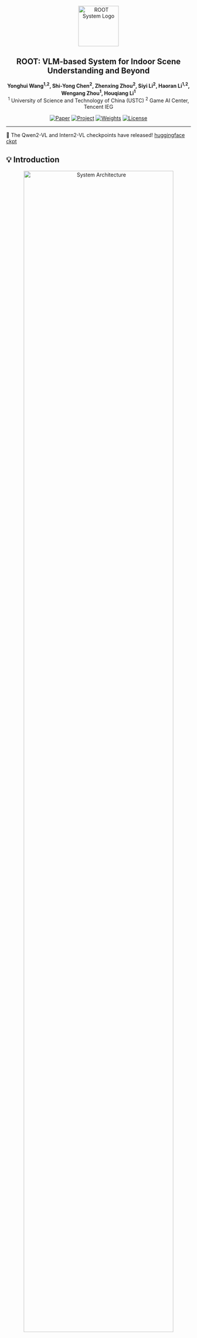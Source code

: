 <div align="center">
  <br>
  <img src="asset/icon6_2.png" height="110px" alt="ROOT System Logo">
  <br>
  <h2>ROOT: VLM-based System for Indoor Scene Understanding and Beyond</h2>
</div>

<div align="center">

**Yonghui Wang<sup>1,2</sup>, Shi-Yong Chen<sup>2</sup>, Zhenxing Zhou<sup>2</sup>, Siyi Li<sup>2</sup>, Haoran Li<sup>1,2</sup>, Wengang Zhou<sup>1</sup>, Houqiang Li<sup>1</sup>**  
<sup>1</sup> University of Science and Technology of China (USTC)  <sup>2</sup> Game AI Center, Tencent IEG  

[![Paper](http://img.shields.io/badge/Paper-arXiv:2411.15714-b31b1b?style=flat&logo=arxiv)](https://arxiv.org/abs/2411.15714) [![Project](http://img.shields.io/badge/Project-Website-4B9CD3?style=flat&logo=googlechrome&logoColor=white)](https://harrytea.github.io/ROOT/) [![Weights](http://img.shields.io/badge/Weights-HuggingFace-4f46e5?style=flat&logo=huggingface&logoColor=white)](https://huggingface.co/harrytea/ROOT) [![License](http://img.shields.io/badge/License-MIT-green?style=flat)](./LICENSE)

</div>

---

🎉 The Qwen2-VL and Intern2-VL checkpoints have released! [huggingface ckpt](https://huggingface.co/harrytea/ROOT)

## 💡 Introduction

<div align="center">
  <img src="asset/arch.jpg" alt="System Architecture" width="90%">
</div>

**ROOT** is a **Vision-Language Model (VLM)**-based system for **indoor scene understanding**.  
It combines **GPT-4V** with vision models to detect objects, extract spatial metadata, and generate hierarchical scene graphs, which handle relationships using support, contain, hang and attach.

<div align="center">
  <img src="asset/example.png" alt="Hierarchical scene graph" width="90%">
</div>

---

## 🔍 Features

- **Object Perception**: Detects indoor objects using GPT-4V.
- **Indoor Scene Parsing**: Extracts object bounding boxes, masks, etc.
- **Hierarchical Scene Graphs**: Captures spatial relationships such as support, contain, hang, and attach.
- **Distance Estimation**: Estimates distances between objects.
- **Extensibility**: Supports downstream tasks like 3D scene generation and scene-based Q&A.


---

## 🚀 Quickstart

1. Download the [depth_anything_metric_depth_indoor.pt](https://huggingface.co/spaces/LiheYoung/Depth-Anything/blob/main/checkpoints_metric_depth/depth_anything_metric_depth_indoor.pt) and place it in the `foundation/Depth_Anything` directory.  

2. Download the Qwen2-VL Model from Our [huggingface](https://huggingface.co/harrytea/ROOT) and put it in `ckpts/Qwen2-VL-7B-FULL-full`. Additionally, you need to download the [Qwen2.5](https://huggingface.co/Qwen/Qwen2.5-3B-Instruct) model and put it in `ckpts/Qwen2.5-3B-Instruct`

3. Add the Azure OpenAI token to the environment variable OPENAI_API_KEY, and uncomment line 28 of `api/gpt4v_azure.py` and comment out line 29. Alternatively, you can directly add your api_key to the token parameter in line 24 of `api/gpt4v_azure.py`

4. **Run the System**  
   ```bash
   # Run with main script
   python main.py

   # Run with demo app
   python app.py
   ```

---

## 🔧 Finetuning

Learn how to finetune your own SceneVLM for custom indoor environments, using Qwen2-VL as an example，you can download our [ckpt](https://huggingface.co/harrytea/ROOT) here.

### Data Preparation

1. First, execute the first two steps of our method - iterative object perception and indoor scene parsing. This will obtain various meta information about the indoor scene, including:
   - Object list
   - Masks
   - Bounding boxes
   - Depth information
   - Distance information between objects

**Note**: At this stage, you will obtain distance information between objects. You can use this information to either:
- Train SceneVLM for distance prediction capabilities
- Directly used for your downstream tasks

The following example demonstrates the hierarchical scene graph generation, but the same process applies for distance prediction.

2. Using the object names and their masks, use our `utils/show_point.py` script to generate training input images. As shown below, the left is the original image and the right is the input image for SceneVLM:

<div align="center">
  <img src="asset/10.jpg" alt="" width="30%" style="margin-right:10px"/>
  <img src="asset/10_new.jpg" alt="" width="30%"/>
</div>

3. Construct the training data as follows:

<details>
<summary>Click to expand the complete scene graph data structure</summary>

```json
{
    "floor": {
        "support": [
            {
                "rug": {
                    "support": [
                        {
                            "dining table": {}
                        },
                        {
                            "white sofa": {
                                "support": [
                                    {
                                        "colorful pillow_0": {}
                                    },
                                    {
                                        "colorful pillow_3": {}
                                    },
                                    {
                                        "colorful pillow_2": {}
                                    }
                                ]
                            }
                        },
                        {
                            "modern chairs": {}
                        }
                    ]
                }
            }
        ]
    },
    "ceiling": {
        "attach": [
            {
                "chandelier": {}
            }
        ]
    },
    "wall": {
        "hang": [
            {
                "paintings": {}
            },
            {
                "wooden door": {}
            }
        ]
    }
}
```
</details>

During training, we include Chain-of-Thought (CoT) data. The CoT description is generated by prompting GPT-4 with the template from `prompt/cot_prompt.txt` along with the above JSON structure. Example CoT output:

> The rug is supported by the floor, and on top of the rug, there is a dining table, a white sofa, and modern chairs. The white sofa supports colorful pillow_0, colorful pillow_3, and colorful pillow_2. The chandelier is attached to the ceiling. On the wall, paintings are hanging, as well as a wooden door.

4. Format your annotation file as follows:
```json
[
    {
        "messages": [
            {
                "content": "<image>\n + [ssg_prompt.py]",
                "role": "user"
            },
            {
                "content": "[cot]\n + ```json\n[json_answer]```",
                "role": "assistant"
            }
        ],
        "images": [
            "[your_img_path]"
        ]
    },
    {},
]
```

### Training

Follow the Qwen2-VL finetuning method from [LLaMA-Factory](https://github.com/hiyouga/LLaMA-Factory) to train your model.


**Note**: If you only want to obtain the indoor hierarchical scene graph and already have a list of indoor objects (instead of generating the object list through our first step of iterative object perception), you only need to use GroundingDINO and SAM for detection and segmentation, then manually construct JSON data to fine-tune based on our weights. Based on our experience, just a few thousand data samples can achieve very good scene graph generation results.


---

## 📓 Jupyter Notebook Demo

Explore our interactive demo using Jupyter Notebook:  
- **Example Notebook**: `demo.ipynb`  
- **Features**: Step-by-step guidance and usage examples.

---

## 🗂️ Repository Structure

```plaintext
ROOT-VLM-System/
├── api/                   # VLM api
├── asset/                 # Icons, architecture diagrams, and example outputs
├── foundation/            # Core models and dependencies
├── demo.ipynb/            # Jupyter notebook demos
├── main.py                # Main entry point for the system
├── LICENSE                # Project license
└── README.md              # Documentation
```

---

## 📃 TODO

- [x] Indoor object perception  
- [x] Indoor scene parsing  
- [x] Scene graph generation  
- [x] Distance estimation  
- [x] SceneVLM model weights  
- [ ] Docker support  

---

## 🐳 Docker Support (Coming Soon)

We are working on providing a Docker environment for seamless deployment. Stay tuned!

---

## 🎉 Acknowledgements

We extend our gratitude to the authors of the following projects for their foundational contributions:

- **[GroundingDINO](https://github.com/IDEA-Research/GroundingDINO)**: Scene parsing.  
- **[Segment-Anything](https://github.com/facebookresearch/segment-anything)**: Object segmentation.  
- **[Depth-Anything](https://github.com/LiheYoung/Depth-Anything)**: Depth estimation.  
- **[InternVL](https://github.com/OpenGVLab/InternVL)**: Fine-tuning base.
- **[Qwen2-VL](https://github.com/QwenLM/Qwen2-VL)**: Fine-tuning base.
- **[GPT-4V](https://openai.com/index/gpt-4v-system-card/)**: Vision-language reasoning.

---

## 📑 Citation

If you find our work helpful in your research, please consider 🌟 staring this repository and citing us :

```bibtex
@article{wang2024rootvlmbasedindoor,
  title={ROOT: VLM-based System for Indoor Scene Understanding and Beyond}, 
  author={Yonghui Wang and Shi-Yong Chen and Zhenxing Zhou and Siyi Li and Haoran Li and Wengang Zhou and Houqiang Li},
  journal={arXiv preprint arXiv:2411.15714},
  year={2024}
}
```

---

<div align="center">
  <b></b>  
</div>
